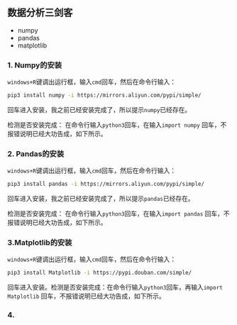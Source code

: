 ## 数据分析三剑客
- numpy
- pandas
- matplotlib

### 1. Numpy的安装
`windows+R`键调出运行框，输入`cmd`回车，然后在命令行输入：
```bash
pip3 install numpy -i https://mirrors.aliyun.com/pypi/simple/
```

回车进入安装，我之前已经安装完成了，所以提示`numpy`已经存在。

检测是否安装完成：
在命令行输入`python3`回车，在输入`import numpy` 回车，不报错说明已经大功告成，如下所示。

### 2. Pandas的安装
`windows+R`键调出运行框，输入`cmd`回车，然后在命令行输入：
```bash
pip3 install pandas -i https://mirrors.aliyun.com/pypi/simple/
```
回车进入安装，我之前已经安装完成了，所以提示`pandas`已经存在。

检测是否安装完成：
在命令行输入`python3`回车，在输入`import pandas` 回车，不报错说明已经大功告成，如下所示。

### 3.Matplotlib的安装
`windows+R`键调出运行框，输入`cmd`回车，然后在命令行输入：
```bash
pip3 install Matplotlib -i https://pypi.douban.com/simple/
```
回车进入安装。检测是否安装完成：在命令行输入`python3`回车，再输入`import Matplotlib` 回车，不报错说明已经大功告成，如下所示。

### 4. 
